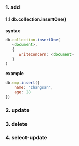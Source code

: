 ### 1. add 

#### 1.1 db.collection.insertOne() 

**syntax**

```javascript
db.collection.insertOne(
   <document>,
   {
      writeConcern: <document>
   }
)
```

**example**

```javascript
db.emp.insert({
 	name: "zhangsan",
    age: 28
})
```



### 2. update



### 3. delete



### 4. select-update